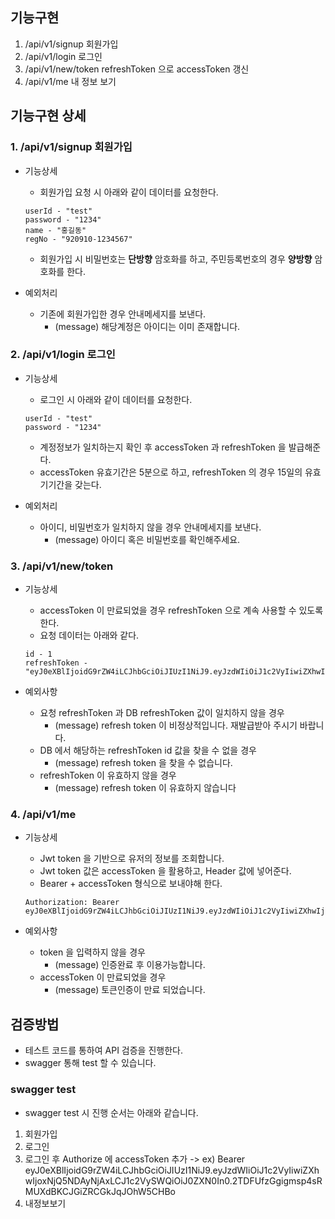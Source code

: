 ## 기능구현
1. /api/v1/signup 회원가입
2. /api/v1/login 로그인
3. /api/v1/new/token refreshToken 으로 accessToken 갱신
4. /api/v1/me 내 정보 보기

## 기능구현 상세

### 1. /api/v1/signup 회원가입
- 기능상세
    - 회원가입 요청 시 아래와 같이 데이터를 요청한다.
    ```text
    userId - "test" 
    password - "1234"
    name - "홍길동"
    regNo - "920910-1234567"
    ```
    - 회원가입 시 비밀번호는 __단방향__ 암호화를 하고, 주민등록번호의 경우 __양방향__ 암호화를 한다.

- 예외처리
    - 기존에 회원가입한 경우 안내메세지를 보낸다.
      - (message) 해당계정은 아이디는 이미 존재합니다.

### 2. /api/v1/login 로그인
- 기능상세
    - 로그인 시 아래와 같이 데이터를 요청한다.
    ```text
    userId - "test" 
    password - "1234"
    ```
    - 계정정보가 일치하는지 확인 후 accessToken 과 refreshToken 을 발급해준다.
    - accessToken 유효기간은 5분으로 하고, refreshToken 의 경우 15일의 유효기기간을 갖는다. 

- 예외처리
    - 아이디, 비밀번호가 일치하지 않을 경우 안내메세지를 보낸다.
        - (message) 아이디 혹은 비밀번호를 확인해주세요.
    
### 3. /api/v1/new/token
- 기능상세
    - accessToken 이 만료되었을 경우 refreshToken 으로 계속 사용할 수 있도록 한다.
    - 요청 데이터는 아래와 같다.
    ```text
    id - 1
    refreshToken - "eyJ0eXBlIjoidG9rZW4iLCJhbGciOiJIUzI1NiJ9.eyJzdWIiOiJ1c2VyIiwiZXhwIjoxNjUwNjk3NzAxLCJ1c2VySWQiOiJ0ZXN0In0._C7Hf1dVpBFG3DfVxAdrUjDnN2S145amYOtLgumCJKA"
    ```
    
- 예외사항
    - 요청 refreshToken 과 DB refreshToken 값이 일치하지 않을 경우
        - (message) refresh token 이 비정상적입니다. 재발급받아 주시기 바랍니다.
    - DB 에서 해당하는 refreshToken id 값을 찾을 수 없을 경우
        - (message) refresh token 을 찾을 수 없습니다.
    - refreshToken 이 유효하지 않을 경우
        - (message) refresh token 이 유효하지 않습니다
    
### 4. /api/v1/me
- 기능상세
    - Jwt token 을 기반으로 유저의 정보를 조회합니다.
    - Jwt token 값은 accessToken 을 활용하고, Header 값에 넣어준다.
    - Bearer + accessToken 형식으로 보내야해 한다.
    ```text
    Authorization: Bearer eyJ0eXBlIjoidG9rZW4iLCJhbGciOiJIUzI1NiJ9.eyJzdWIiOiJ1c2VyIiwiZXhwIjoxNjQ5NDA0ODE5LCJ1c2VySWQiOiJ0ZXN0In0.Px8P_yEe3vFKvODrj3kQrFPF6sOJPa3fznUGDWdVW38
    ```
  
- 예외사항
    - token 을 입력하지 않을 경우
        - (message) 인증완료 후 이용가능합니다.
    - accessToken 이 만료되었을 경우
        - (message) 토큰인증이 만료 되었습니다.
        
## 검증방법
- 테스트 코드를 통하여 API 검증을 진행한다.
- swagger 통해 test 할 수 있습니다.

### swagger test
- swagger test 시 진행 순서는 아래와 같습니다.
1. 회원가입
2. 로그인
3. 로그인 후 Authorize 에 accessToken 추가 -> ex) Bearer eyJ0eXBlIjoidG9rZW4iLCJhbGciOiJIUzI1NiJ9.eyJzdWIiOiJ1c2VyIiwiZXhwIjoxNjQ5NDAyNjAxLCJ1c2VySWQiOiJ0ZXN0In0.2TDFUfzGgigmsp4sRMUXdBKCJGiZRCGkJqJOhW5CHBo
4. 내정보보기
